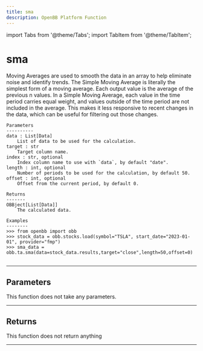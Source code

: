 ```yaml
---
title: sma
description: OpenBB Platform Function
---
```


import Tabs from '@theme/Tabs';
import TabItem from '@theme/TabItem';

# sma

Moving Averages are used to smooth the data in an array to
    help eliminate noise and identify trends. The Simple Moving Average is literally
    the simplest form of a moving average. Each output value is the average of the
    previous n values. In a Simple Moving Average, each value in the time period carries
    equal weight, and values outside of the time period are not included in the average.
    This makes it less responsive to recent changes in the data, which can be useful for
    filtering out those changes.

    Parameters
    ----------
    data : List[Data]
        List of data to be used for the calculation.
    target : str
        Target column name.
    index : str, optional
        Index column name to use with `data`, by default "date".
    length : int, optional
        Number of periods to be used for the calculation, by default 50.
    offset : int, optional
        Offset from the current period, by default 0.

    Returns
    -------
    OBBject[List[Data]]
        The calculated data.

    Examples
    --------
    >>> from openbb import obb
    >>> stock_data = obb.stocks.load(symbol="TSLA", start_date="2023-01-01", provider="fmp")
    >>> sma_data = obb.ta.sma(data=stock_data.results,target="close",length=50,offset=0)

```python wordwrap

```

---

## Parameters

This function does not take any parameters.

---

## Returns

This function does not return anything

---

